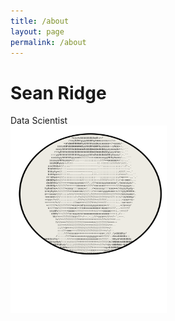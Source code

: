 ```yaml
---
title: /about
layout: page
permalink: /about
---
```




# Sean Ridge
Data Scientist
</br>
<img src="/assets/avatar.svg" alt="image" width="250" height="300" />
